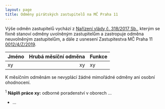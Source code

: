 ```yaml
---
layout: page
title: Odměny pirátských zastupitelů na MČ Praha 11
---
```


Výše odměn zastupitelů vychází z [Nařízení vlády č. 318/2017 Sb.](https://www.zakonyprolidi.cz/cs/2017-318), kterým se fixně stanoví odměny uvolněným zastupitelům a zastropuje odměna neuvolněným zastupitelům, a dále z usnesení Zastupitestva MČ Praha 11 [0012/4/Z/2019](https://www.praha11.cz/redakce/index.php?lanG=cs&clanek=6504&slozka=12&as4uOriginalDomain=www.praha11.cz&as4u_protocol=https&ConfirmCookie=yes&bod=2271542).


| Jméno | Hrubá měsíční odměna | Funkce | 
|:-------|---------------------:|--------|
| xy | xy | xy |


K měsíčním odměnám se nevyplácí žádné mimořádné odměny ani osobní ohodnocení.

<sup>1</sup> **Náplň práce xy:** odborné poradenství v oborech ...
 * ...
